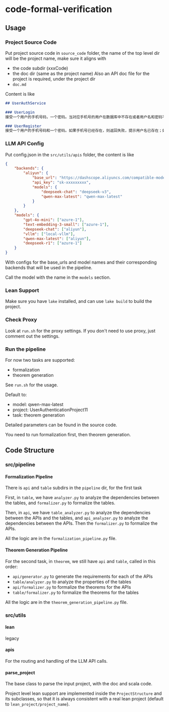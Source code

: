 # code-formal-verification

## Usage

### Project Source Code

Put project source code in `source_code` folder, the name of the top level dir will be the project name, make sure it aligns with
- the code subdir (xxxCode)
- the doc dir (same as the project name)
Also an API doc file for the project is required, under the project dir
- `doc.md`

Content is like
```md
## UserAuthService

### UserLogin
接受一个用户的手机号码，一个密码。当对应手机号的用户在数据库中不存在或者用户名和密码不匹配时，返回失败，提示用户名或者密码错误；如果用户名存在但有多个记录说明数据库完整性有误，返回错误，提示数据库错误；如果用户名和密码有唯一匹配的记录，则返回登录成功

### UserRegister
接受一个用户的手机号码和一个密码。如果手机号已经存在，则返回失败，提示用户名已存在；如果不存在，则在数据库中写入对应的记录，返回注册成功
```

### LLM API Config
Put config.json in the `src/utils/apis` folder, the content is like
```json
{
    "backends": {
        "aliyun": {
            "base_url": "https://dashscope.aliyuncs.com/compatible-mode/v1",
            "api_key": "sk-xxxxxxxxx",
            "models": {
                "deepseek-chat": "deepseek-v3",
                "qwen-max-latest": "qwen-max-latest"
            }
        }
    },
    "models": {
        "gpt-4o-mini": ["azure-1"],
        "text-embedding-3-small": ["azure-1"],
        "deepseek-chat": ["aliyun"],
        "vllm": ["local-vllm"],
        "qwen-max-latest": ["aliyun"],
        "deepseek-r1": ["azure-1"]
    }
}
```

With configs for the base_urls and model names and their corresponding backends that will be used in the pipeline.

Call the model with the name in the `models` section.

### Lean Support
Make sure you have `lake` installed, and can use `lake build` to build the project.

### Check Proxy
Look at `run.sh` for the proxy settings.
If you don't need to use proxy, just comment out the settings.

### Run the pipeline
For now two tasks are supported:
- formalization
- theorem generation

See `run.sh` for the usage.

Default to:
- model: qwen-max-latest
- project: UserAuthenticationProject11
- task: theorem generation

Detailed parameters can be found in the source code.

You need to run formalization first, then theorem generation.

## Code Structure

### src/pipeline

#### Formalization Pipeline
There is `api` and `table` subdirs in the `pipeline` dir, for the first task

First, in `table`, we have `analyzer.py` to analyze the dependencies between the tables, and `formalizer.py` to formalize the tables.

Then, in `api`, we have `table_analyzer.py` to analyze the dependencies between the APIs and the tables, and `api_analyzer.py` to analyze the dependencies between the APIs. Then the `formalizer.py` to formalize the APIs.

All the logic are in the `formalization_pipeline.py` file.

#### Theorem Generation Pipeline

For the second task, in `theorem`, we still have `api` and `table`, called in this order:
- `api/generator.py` to generate the requirements for each of the APIs
- `table/analyzer.py` to analyze the properties of the tables
- `api/formalizer.py` to formalize the theorems for the APIs
- `table/formalizer.py` to formalize the theorems for the tables

All the logic are in the `theorem_generation_pipeline.py` file.

### src/utils

#### lean

legacy

#### apis

For the routing and handling of the LLM API calls.

#### parse_project

The base class to parse the input project, with the doc and scala code. 

Project level lean support are implemented inside the `ProjectStructure` and its subclasses, so that it is always consistent with a real lean project (default to `lean_project/project_name`).